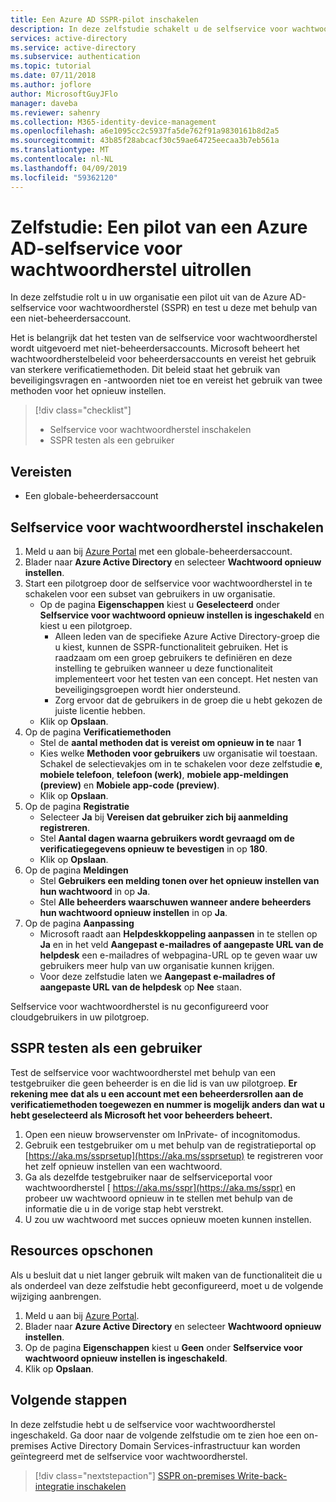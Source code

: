 ```yaml
---
title: Een Azure AD SSPR-pilot inschakelen
description: In deze zelfstudie schakelt u de selfservice voor wachtwoordherstel van Azure AD in voor een groep pilotgebruikers
services: active-directory
ms.service: active-directory
ms.subservice: authentication
ms.topic: tutorial
ms.date: 07/11/2018
ms.author: joflore
author: MicrosoftGuyJFlo
manager: daveba
ms.reviewer: sahenry
ms.collection: M365-identity-device-management
ms.openlocfilehash: a6e1095cc2c5937fa5de762f91a9830161b8d2a5
ms.sourcegitcommit: 43b85f28abcacf30c59ae64725eecaa3b7eb561a
ms.translationtype: MT
ms.contentlocale: nl-NL
ms.lasthandoff: 04/09/2019
ms.locfileid: "59362120"
---
```

# <a name="tutorial-complete-an-azure-ad-self-service-password-reset-pilot-roll-out"></a>Zelfstudie: Een pilot van een Azure AD-selfservice voor wachtwoordherstel uitrollen

In deze zelfstudie rolt u in uw organisatie een pilot uit van de Azure AD-selfservice voor wachtwoordherstel (SSPR) en test u deze met behulp van een niet-beheerdersaccount.

Het is belangrijk dat het testen van de selfservice voor wachtwoordherstel wordt uitgevoerd met niet-beheerdersaccounts. Microsoft beheert het wachtwoordherstelbeleid voor beheerdersaccounts en vereist het gebruik van sterkere verificatiemethoden. Dit beleid staat het gebruik van beveiligingsvragen en -antwoorden niet toe en vereist het gebruik van twee methoden voor het opnieuw instellen.

> [!div class="checklist"]
> * Selfservice voor wachtwoordherstel inschakelen
> * SSPR testen als een gebruiker

## <a name="prerequisites"></a>Vereisten

* Een globale-beheerdersaccount

## <a name="enable-self-service-password-reset"></a>Selfservice voor wachtwoordherstel inschakelen

1. Meld u aan bij [Azure Portal](https://portal.azure.com) met een globale-beheerdersaccount.
1. Blader naar **Azure Active Directory** en selecteer **Wachtwoord opnieuw instellen**.
1. Start een pilotgroep door de selfservice voor wachtwoordherstel in te schakelen voor een subset van gebruikers in uw organisatie.
   * Op de pagina **Eigenschappen** kiest u **Geselecteerd** onder **Selfservice voor wachtwoord opnieuw instellen is ingeschakeld** en kiest u een pilotgroep.
      * Alleen leden van de specifieke Azure Active Directory-groep die u kiest, kunnen de SSPR-functionaliteit gebruiken. Het is raadzaam om een groep gebruikers te definiëren en deze instelling te gebruiken wanneer u deze functionaliteit implementeert voor het testen van een concept. Het nesten van beveiligingsgroepen wordt hier ondersteund.
      * Zorg ervoor dat de gebruikers in de groep die u hebt gekozen de juiste licentie hebben.
   * Klik op **Opslaan**.
1. Op de pagina **Verificatiemethoden**
   * Stel de **aantal methoden dat is vereist om opnieuw in te** naar **1**
   * Kies welke **Methoden voor gebruikers** uw organisatie wil toestaan. Schakel de selectievakjes om in te schakelen voor deze zelfstudie **e**, **mobiele telefoon**, **telefoon (werk)**, **mobiele app-meldingen (preview)** en  **Mobiele app-code (preview)**.
   * Klik op **Opslaan**.
1. Op de pagina **Registratie**
   * Selecteer **Ja** bij **Vereisen dat gebruiker zich bij aanmelding registreren**.
   * Stel **Aantal dagen waarna gebruikers wordt gevraagd om de verificatiegegevens opnieuw te bevestigen** in op **180**.
   * Klik op **Opslaan**.
1. Op de pagina **Meldingen**
   * Stel **Gebruikers een melding tonen over het opnieuw instellen van hun wachtwoord** in op **Ja**.
   * Stel **Alle beheerders waarschuwen wanneer andere beheerders hun wachtwoord opnieuw instellen** in op **Ja**.
1. Op de pagina **Aanpassing**
   * Microsoft raadt aan **Helpdeskkoppeling aanpassen** in te stellen op **Ja** en in het veld **Aangepast e-mailadres of aangepaste URL van de helpdesk** een e-mailadres of webpagina-URL op te geven waar uw gebruikers meer hulp van uw organisatie kunnen krijgen.
   * Voor deze zelfstudie laten we **Aangepast e-mailadres of aangepaste URL van de helpdesk** op **Nee** staan.

Selfservice voor wachtwoordherstel is nu geconfigureerd voor cloudgebruikers in uw pilotgroep.

## <a name="test-sspr-as-a-user"></a>SSPR testen als een gebruiker

Test de selfservice voor wachtwoordherstel met behulp van een testgebruiker die geen beheerder is en die lid is van uw pilotgroep. **Er rekening mee dat als u een account met een beheerdersrollen aan de verificatiemethoden toegewezen en nummer is mogelijk anders dan wat u hebt geselecteerd als Microsoft het voor beheerders beheert.**

1. Open een nieuw browservenster om InPrivate- of incognitomodus.
1. Gebruik een testgebruiker om u met behulp van de registratieportal op [https://aka.ms/ssprsetup](https://aka.ms/ssprsetup) te registreren voor het zelf opnieuw instellen van een wachtwoord.
1. Ga als dezelfde testgebruiker naar de selfserviceportal voor wachtwoordherstel [​​ https://aka.ms/sspr](https://aka.ms/sspr) en probeer uw wachtwoord opnieuw in te stellen met behulp van de informatie die u in de vorige stap hebt verstrekt.
1. U zou uw wachtwoord met succes opnieuw moeten kunnen instellen.

## <a name="clean-up-resources"></a>Resources opschonen

Als u besluit dat u niet langer gebruik wilt maken van de functionaliteit die u als onderdeel van deze zelfstudie hebt geconfigureerd, moet u de volgende wijziging aanbrengen.

1. Meld u aan bij [Azure Portal](https://portal.azure.com).
1. Blader naar **Azure Active Directory** en selecteer **Wachtwoord opnieuw instellen**.
1. Op de pagina **Eigenschappen** kiest u **Geen** onder **Selfservice voor wachtwoord opnieuw instellen is ingeschakeld**.
1. Klik op **Opslaan**.

## <a name="next-steps"></a>Volgende stappen

In deze zelfstudie hebt u de selfservice voor wachtwoordherstel ingeschakeld. Ga door naar de volgende zelfstudie om te zien hoe een on-premises Active Directory Domain Services-infrastructuur kan worden geïntegreerd met de selfservice voor wachtwoordherstel.

> [!div class="nextstepaction"]
> [SSPR on-premises Write-back-integratie inschakelen](tutorial-enable-writeback.md)
